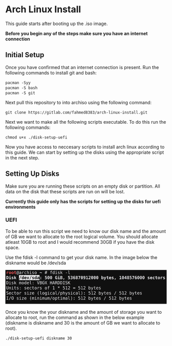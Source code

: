 # Arch Linux Install

This guide starts after booting up the .iso image.

**Before you begin any of the steps make sure you have an internet connection**

## Initial Setup

Once you have confirmed that an internet connection is present. Run the following commands
to install git and bash:

```
pacman -Syy
pacman -S bash
pacman -S git
```

Next pull this repository to into archiso using the following command:

```
git clone https://gitlab.com/fahmed8383/arch-linux-install.git
```

Next we want to make all the following scripts executable. To do this run the following commands:

```
chmod u+x ./disk-setup-uefi
```

Now you have access to neccesary scripts to install arch linux according to this guide. We can
start by setting up the disks using the appropriate script in the next step.

## Setting Up Disks

Make sure you are running these scripts on an empty disk or partition. All data on the disk that
these scripts are run on will be lost.

**Currently this guide only has the scripts for setting up the disks for uefi environments**

### UEFI

To be able to run this script we need to know our disk name and the amount of GB we want to allocate
to the root logical volume. You should allocate atleast 10GB to root and I would recommend 30GB
if you have the disk space.

Use the fdisk -l command to get your disk name. In the image below the diskname would be /dev/sda

![](./images/2021-06-15-00-47-09.png)

Once you know the your diskname and the amount of storage you want to allocate to root, 
run the command as shown in the below example (diskname is diskname and 30 is the amount of GB
we want to allocate to root).

```
./disk-setup-uefi diskname 30
```

